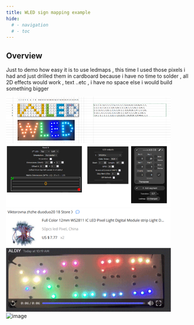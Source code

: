 ```yaml
---
title: WLED sign mapping example 
hide:
  # - navigation
  # - toc
---
```


## Overview


Just to demo how easy it is to use ledmaps , this time I  used  those pixels i had and just drilled them in  cardboard because i have no time to solder  ,  all 2D effects would work , text ..etc , i have no space else i would build something bigger 

<img width="448" alt="image" src="../assets/images/content/mapping/WLED-s.png">
<img width="448" alt="image" src="../assets/images/content/mapping/wled-sign-leds-image.png">
<img width="448" alt="image" src="../assets/images/content/mapping/wled-sign-gif01.gif">
<img width="448" alt="image" src="../assets/images/content/mapping/wled-sign-gif02.gif">
